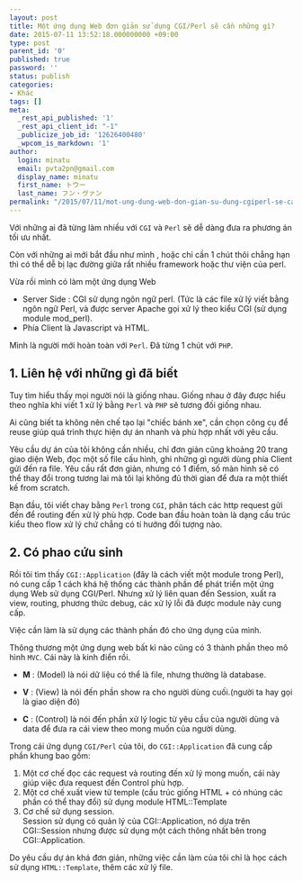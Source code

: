 ```yaml
---
layout: post
title: Một ứng dụng Web đơn giản sử dụng CGI/Perl sẽ cần những gì?
date: 2015-07-11 13:52:18.000000000 +09:00
type: post
parent_id: '0'
published: true
password: ''
status: publish
categories:
- Khác
tags: []
meta:
  _rest_api_published: '1'
  _rest_api_client_id: "-1"
  _publicize_job_id: '12626400480'
  _wpcom_is_markdown: '1'
author:
  login: minatu
  email: pvta2pn@gmail.com
  display_name: minatu
  first_name: トウー
  last_name: フン・ヴァン
permalink: "/2015/07/11/mot-ung-dung-web-don-gian-su-dung-cgiperl-se-can-nhung-gi/"
---
```

Với những ai đã từng làm nhiều với `CGI` và `Perl` sẽ dễ dàng đưa ra phương án tối ưu nhất.

Còn với những ai mới bắt đầu như mình , hoặc chỉ cần 1 chút thôi chẳng hạn thì có thể dễ bị lạc đường giữa rất nhiều framework hoặc thư viện của perl.

Vừa rồi mình có làm một ứng dụng Web

* Server Side : CGI sử dụng ngôn ngữ perl. (Tức là các file xử lý viết bằng ngôn ngữ Perl, và được server Apache gọi xử lý theo kiểu CGI (sử dụng module mod_perl).
* Phía Client là Javascript và HTML.

Mình là người mới hoàn toàn với `Perl`. Đã từng 1 chút với `PHP`.


## 1. Liên hệ với những gì đã biết
Tuy tìm hiểu thấy mọi người nói là giống nhau. Giống nhau ở đây được hiểu theo nghĩa khi viết 1 xử lý bằng `Perl` và `PHP` sẽ tương đối giống nhau.

Ai cũng biết ta không nên chế tạo lại "chiếc bánh xe", cần chọn công cụ để reuse giúp quá trình thực hiện dự án nhanh và phù hợp nhất với yêu cầu.

Yêu cầu dự án của tôi không cần nhiều, chỉ đơn giản cũng khoảng 20 trang giao diện Web, đọc một số file cấu hình, ghi những gì người dùng phía Client gửi đến ra file. Yêu cầu rất đơn giản, nhưng có 1 điểm, số màn hình sẽ có thể thay đổi trong tương lai mà tôi lại không đủ thời gian để đưa ra một thiết kế from scratch.

Bạn đầu, tôi viết chay bằng `Perl` trong `CGI`, phân tách các http request gửi đến để routing đến xử lý phù hợp. Code ban đầu hoàn toàn là dạng cấu trúc kiểu theo flow xử lý chứ chẳng có tí hướng đối tượng nào.

## 2. Có phao cứu sinh
Rồi tôi tìm thấy `CGI::Application` (đây là cách viết một module trong Perl), nó cung cấp 1 cách khá hệ thống các thành phần để phát triển một ứng dụng Web sử dụng CGI/Perl. Nhưng xử lý liên quan đến Session, xuất ra view, routing, phương thức debug, các xử lý lỗi đã được module này cung cấp.

Việc cần làm là sử dụng các thành phần đó cho ứng dụng của mình.

Thông thương một ứng dụng web bất kì nào cũng có 3 thành phần theo mô hình `MVC`. Cái này là kinh điển rồi.

- **M** : (Model) là nói dữ liệu có thể là file, nhưng thường là database.

- **V** : (View) là nói đến phần show ra cho người dùng cuối.(người ta hay gọi là giao diện đó)

- **C** : (Control) là nói đến phần xử lý logic từ yêu cầu của người dùng và data để đưa ra cái view theo mong muốn của người dùng.

Trong cái ứng dụng `CGI/Perl` của tôi, do `CGI::Application` đã cung cấp phần khung bao gồm:

1.  Một cơ chế đọc các request và routing đến xử lý mong muốn, cái này giúp việc đưa request đến Control phù hợp.
19.  Một cơ chế xuất view từ temple (cấu trúc giống HTML + có nhúng các phần có thể thay đổi) sử dụng module HTML::Template
20.  Cơ chế sử dụng session.  
    Session sử dụng có quản lý của CGI::Application, nó dựa trên CGI::Session nhưng được sử dụng một cách thông nhất bên trong CGI::Application.

Do yêu cầu dự án khá đơn giản, những việc cần làm của tôi chỉ là học cách sử dụng `HTML::Template`, thêm các xử lý file.